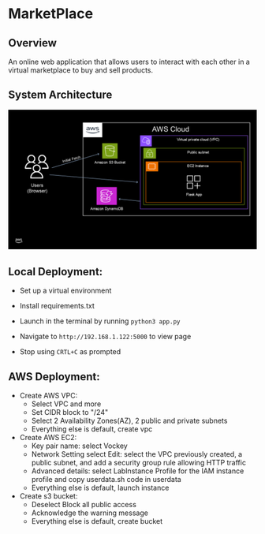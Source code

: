 # MarketPlace
## Overview
An online web application that allows users to interact with each other in a virtual marketplace to buy and sell products.

## System Architecture
![System Diagram](https://github.com/cs399f24/MarketPlace/blob/main/project_structure.png)

## Local Deployment:

* Set up a virtual environment

* Install requirements.txt

* Launch in the terminal by running `python3 app.py`

* Navigate to `http://192.168.1.122:5000` to view page

* Stop using `CRTL+C` as prompted

## AWS Deployment:

* Create AWS VPC:
     * Select VPC and more
     * Set CIDR block to "<generated-IP>/24"
     * Select 2 Availability Zones(AZ), 2 public and private subnets
     * Everything else is default, create vpc
* Create AWS EC2:
     * Key pair name: select Vockey
     * Network Setting select Edit: select the VPC previously created, a public subnet, and add a security group rule allowing HTTP traffic
     * Advanced details: select LabInstance Profile for the IAM instance profile and copy userdata.sh code in userdata
     * Everything else is default, launch instance
* Create s3 bucket:
     * Deselect Block all public access
     * Acknowledge the warning message
     * Everything else is default, create bucket
